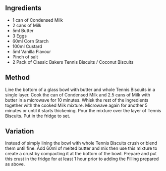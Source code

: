 ## Ingredients
- 1 can of Condensed Milk
- 2 cans of Milk
- 5ml Butter
- 3 Eggs
- 60ml Corn Starch
- 100ml Custard
- 5ml Vanilla Flavour
- Pinch of salt
- 2 Pack of Classic Bakers Tennis Biscuits / Coconut Biscuits

## Method
Line the bottom of a glass bowl with butter and whole Tennis Biscuits in a single layer.
Cook the can of Condensed Milk and 2.5 cans of Milk with butter in a microwave for 10 minutes.
Whisk the rest of the ingredients together with the cooked Milk mixture.
Microwave again for another 5 minutes or until it starts thickening. 
Pour the mixture over the layer of Tennis Biscuits.
Put in the fridge to set.

## Variation
Instead of simply lining the bowl with whole Tennis Biscuits crush or blend them until fine.
Add 60ml of melted butter and mix then use this mixture to create a crust by compacting it at the bottom of the bowl.
Prepare and put this crust in the fridge for at least 1 hour prior to adding the Filling prepared as above.
